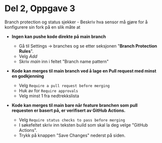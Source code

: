 # Del 2, Oppgave 3
Branch protection og status sjekker - Beskriv hva sensor må gjøre for å konfigurere sin fork på en slik måte at

* **Ingen kan pushe kode direkte på main branch**
    * Gå til Settings -> branches og se etter seksjonen "**Branch Protection Rules**". 
    * Velg *Add*
    * Skriv *main* inn i feltet "Branch name pattern" 
  
* **Kode kan merges til main branch ved å lage en Pull request med minst en godkjenning**
  * Velg ```Require a pull request before merging```
  * Huk av for ``Require approvals``
  * Velg minst 1 fra nedtrekkslista
  
* **Kode kan merges til main bare når feature branchen som pull requesten er basert på, er verifisert av GitHub Actions.**
  * Velg ```Require status checks to pass before merging```
  * I søkefeltet skriv inn teksten build som skal la deg velge "GitHub Actions".
  * Trykk på knappen "Save Changes" nederst på siden.